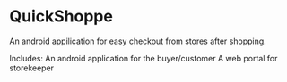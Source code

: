 # QuickShoppe

An android appilication for easy checkout from stores after shopping.

Includes:
An android application for the buyer/customer
A web portal for storekeeper
